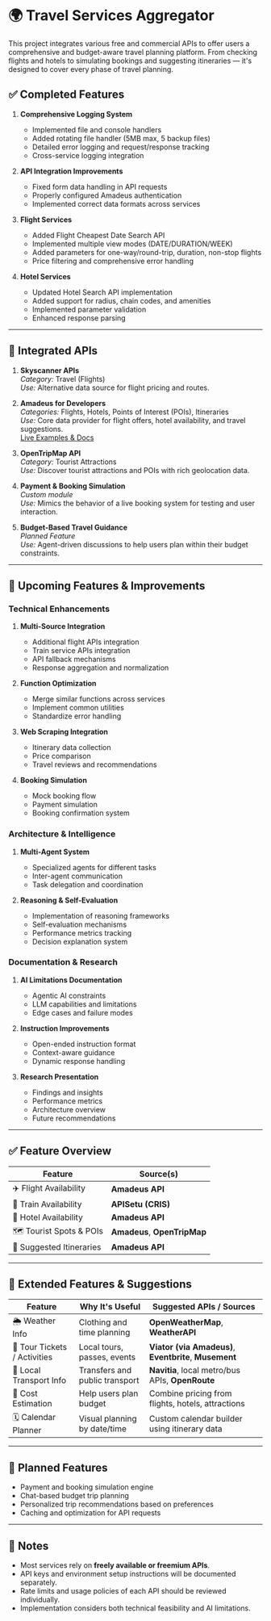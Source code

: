 # 🌍 Travel Services Aggregator

This project integrates various free and commercial APIs to offer users a comprehensive and budget-aware travel planning platform. From checking flights and hotels to simulating bookings and suggesting itineraries — it's designed to cover every phase of travel planning.

## ✅ Completed Features

1. **Comprehensive Logging System**
   - Implemented file and console handlers
   - Added rotating file handler (5MB max, 5 backup files)
   - Detailed error logging and request/response tracking
   - Cross-service logging integration

2. **API Integration Improvements**
   - Fixed form data handling in API requests
   - Properly configured Amadeus authentication
   - Implemented correct data formats across services

3. **Flight Services**
   - Added Flight Cheapest Date Search API
   - Implemented multiple view modes (DATE/DURATION/WEEK)
   - Added parameters for one-way/round-trip, duration, non-stop flights
   - Price filtering and comprehensive error handling

4. **Hotel Services**
   - Updated Hotel Search API implementation
   - Added support for radius, chain codes, and amenities
   - Implemented parameter validation
   - Enhanced response parsing

---

## 🔌 Integrated APIs

1. **Skyscanner APIs**  
   *Category:* Travel (Flights)  
   *Use:* Alternative data source for flight pricing and routes.

2. **Amadeus for Developers**  
   *Categories:* Flights, Hotels, Points of Interest (POIs), Itineraries  
   *Use:* Core data provider for flight offers, hotel availability, and travel suggestions.  
   [Live Examples & Docs](https://developers.amadeus.com/self-service/apis-docs/guides/developer-guides/examples/live-examples/)

3. **OpenTripMap API**  
   *Category:* Tourist Attractions  
   *Use:* Discover tourist attractions and POIs with rich geolocation data.

4. **Payment & Booking Simulation**  
   *Custom module*  
   *Use:* Mimics the behavior of a live booking system for testing and user interaction.

5. **Budget-Based Travel Guidance**  
   *Planned Feature*  
   *Use:* Agent-driven discussions to help users plan within their budget constraints.

---

## 🎯 Upcoming Features & Improvements

### Technical Enhancements
1. **Multi-Source Integration**
   - Additional flight APIs integration
   - Train service APIs integration
   - API fallback mechanisms
   - Response aggregation and normalization

2. **Function Optimization**
   - Merge similar functions across services
   - Implement common utilities
   - Standardize error handling

3. **Web Scraping Integration**
   - Itinerary data collection
   - Price comparison
   - Travel reviews and recommendations

4. **Booking Simulation**
   - Mock booking flow
   - Payment simulation
   - Booking confirmation system

### Architecture & Intelligence

1. **Multi-Agent System**
   - Specialized agents for different tasks
   - Inter-agent communication
   - Task delegation and coordination

2. **Reasoning & Self-Evaluation**
   - Implementation of reasoning frameworks
   - Self-evaluation mechanisms
   - Performance metrics tracking
   - Decision explanation system

### Documentation & Research

1. **AI Limitations Documentation**
   - Agentic AI constraints
   - LLM capabilities and limitations
   - Edge cases and failure modes

2. **Instruction Improvements**
   - Open-ended instruction format
   - Context-aware guidance
   - Dynamic response handling

3. **Research Presentation**
   - Findings and insights
   - Performance metrics
   - Architecture overview
   - Future recommendations

---

## ✅ Feature Overview

| Feature                   | Source(s)                                |
|---------------------------|------------------------------------------|
| ✈️ Flight Availability     | **Amadeus API**                          |
| 🚆 Train Availability      | **APISetu (CRIS)**                       |
| 🏨 Hotel Availability      | **Amadeus API**                          |
| 🗺️ Tourist Spots & POIs    | **Amadeus**, **OpenTripMap**             |
| 🧭 Suggested Itineraries   | **Amadeus API**                          |

---

## 🧠 Extended Features & Suggestions

| Feature                          | Why It's Useful                     | Suggested APIs / Sources                              |
|----------------------------------|-------------------------------------|--------------------------------------------------------|
| 🌦️ Weather Info                 | Clothing and time planning          | **OpenWeatherMap**, **WeatherAPI**                     |
| 🎫 Tour Tickets / Activities     | Local tours, passes, events         | **Viator (via Amadeus)**, **Eventbrite**, **Musement** |
| 🚖 Local Transport Info          | Transfers and public transport      | **Navitia**, local metro/bus APIs, **OpenRoute**       |
| 🧾 Cost Estimation               | Help users plan budget              | Combine pricing from flights, hotels, attractions      |
| 🗓️ Calendar Planner             | Visual planning by date/time        | Custom calendar builder using itinerary data           |

---

## 🔧 Planned Features

- Payment and booking simulation engine
- Chat-based budget trip planning
- Personalized trip recommendations based on preferences
- Caching and optimization for API requests

---

## 📌 Notes

- Most services rely on **freely available or freemium APIs**.
- API keys and environment setup instructions will be documented separately.
- Rate limits and usage policies of each API should be reviewed individually.
- Implementation considers both technical feasibility and AI limitations.